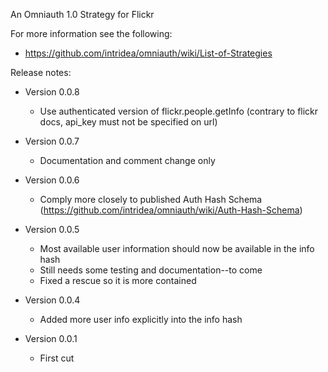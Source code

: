 An Omniauth 1.0 Strategy for Flickr

For more information see the following:

 * https://github.com/intridea/omniauth/wiki/List-of-Strategies

Release notes:

 * Version 0.0.8
 
   - Use authenticated version of flickr.people.getInfo (contrary to flickr docs, api_key must not be specified on url)

 * Version 0.0.7
 
   - Documentation and comment change only

 * Version 0.0.6 

   - Comply more closely to published Auth Hash Schema
     (https://github.com/intridea/omniauth/wiki/Auth-Hash-Schema)

 * Version 0.0.5 
 
   - Most available user information should now be available in the info hash
   - Still needs some testing and documentation--to come
   - Fixed a rescue so it is more contained

 * Version 0.0.4

   - Added more user info explicitly into the info hash

 * Version 0.0.1

   - First cut

